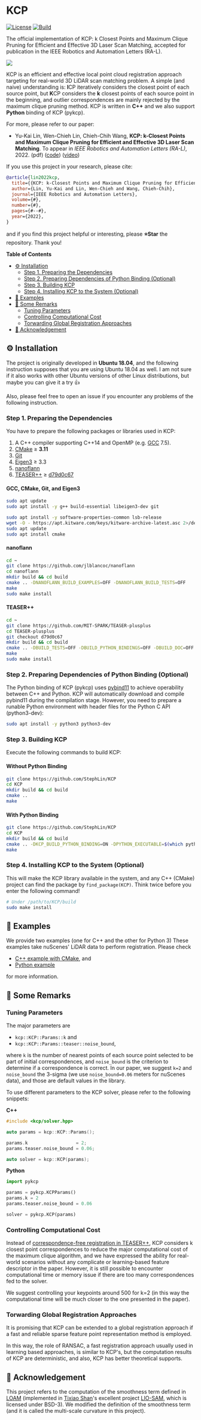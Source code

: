 # KCP

[![License](https://img.shields.io/badge/License-BSD_3--Clause-blue.svg?style=flat)](https://opensource.org/licenses/BSD-3-Clause)
[![Build](https://github.com/StephLin/KCP/actions/workflows/build-deploy.yml/badge.svg)](https://StephLin.github.io/KCP)

The official implementation of KCP: k Closest Points and Maximum Clique Pruning
for Efficient and Effective 3D Laser Scan Matching, accepted for publication in
the IEEE Robotics and Automation Letters (RA-L).

![](docs/images/snapshot.gif)

KCP is an efficient and effective local point cloud registration approach
targeting for real-world 3D LiDAR scan matching problem. A simple (and naive)
understanding is: **I**CP iteratively considers the closest point of each source
point, but **K**CP considers the **k** closest points of each source point in
the beginning, and outlier correspondences are mainly rejected by the maximum
clique pruning method. KCP is written in **C++** and we also support **Python**
binding of KCP (pykcp).

For more, please refer to our paper:

- Yu-Kai Lin, Wen-Chieh Lin, Chieh-Chih Wang, **KCP: k-Closest Points and Maximum Clique Pruning for Efficient and Effective 3D Laser Scan Matching**. To appear in _IEEE Robotics and Automation Letters (RA-L)_, 2022. (pdf) ([code](https://github.com/StephLin/KCP)) ([video](https://youtu.be/ZaDLEOz_yYc))

If you use this project in your research, please cite:

```bibtex
@article{lin2022kcp,
  title={{KCP: k-Closest Points and Maximum Clique Pruning for Efficient and Effective 3D Laser Scan Matching}},
  author={Lin, Yu-Kai and Lin, Wen-Chieh and Wang, Chieh-Chih},
  journal={IEEE Robotics and Automation Letters},
  volume={#},
  number={#},
  pages={#--#},
  year={2022},
}
```

and if you find this project helpful or interesting, please **:star:Star** the
repository. Thank you!

**Table of Contents**

- [:gear: Installation](#gear-installation)
  - [Step 1. Preparing the Dependencies](#step-1-preparing-the-dependencies)
  - [Step 2. Preparing Dependencies of Python Binding (Optional)](#step-2-preparing-dependencies-of-python-binding-optional)
  - [Step 3. Building KCP](#step-3-building-kcp)
  - [Step 4. Installing KCP to the System (Optional)](#step-4-installing-kcp-to-the-system-optional)
- [:seedling: Examples](#seedling-examples)
- [:memo: Some Remarks](#memo-some-remarks)
  - [Tuning Parameters](#tuning-parameters)
  - [Controlling Computational Cost](#controlling-computational-cost)
  - [Torwarding Global Registration Approaches](#torwarding-global-registration-approaches)
- [:gift: Acknowledgement](#gift-acknowledgement)

## :gear: Installation

The project is originally developed in **Ubuntu 18.04**, and the following
instruction supposes that you are using Ubuntu 18.04 as well. I am not sure if
it also works with other Ubuntu versions of other Linux distributions, but maybe
you can give it a try :+1:

Also, please feel free to open an issue if you encounter any problems of the
following instruction.

### Step 1. Preparing the Dependencies

You have to prepare the following packages or libraries used in KCP:

1. A C++ compiler supporting C++14 and OpenMP (e.g. [GCC](https://gcc.gnu.org/) 7.5).
2. [CMake](https://cmake.org/) &#x2265; **3.11**
3. [Git](https://git-scm.com/)
4. [Eigen3](https://eigen.tuxfamily.org/index.php?title=Main_Page) &#x2265; 3.3
5. [nanoflann](https://github.com/jlblancoc/nanoflann)
6. [TEASER++](https://github.com/MIT-SPARK/TEASER-plusplus) &#x2265; [d79d0c67](https://github.com/MIT-SPARK/TEASER-plusplus/tree/d79d0c67)

#### GCC, CMake, Git, and Eigen3

```bash
sudo apt update
sudo apt install -y g++ build-essential libeigen3-dev git

sudo apt install -y software-properties-common lsb-release
wget -O - https://apt.kitware.com/keys/kitware-archive-latest.asc 2>/dev/null | gpg --dearmor - | sudo tee /etc/apt/trusted.gpg.d/kitware.gpg >/dev/null
sudo apt update
sudo apt install cmake
```

#### nanoflann

```bash
cd ~
git clone https://github.com/jlblancoc/nanoflann
cd nanoflann
mkdir build && cd build
cmake .. -DNANOFLANN_BUILD_EXAMPLES=OFF -DNANOFLANN_BUILD_TESTS=OFF
make
sudo make install
```

#### TEASER++

```bash
cd ~
git clone https://github.com/MIT-SPARK/TEASER-plusplus
cd TEASER-plusplus
git checkout d79d0c67
mkdir build && cd build
cmake .. -DBUILD_TESTS=OFF -DBUILD_PYTHON_BINDINGS=OFF -DBUILD_DOC=OFF
make
sudo make install
```

### Step 2. Preparing Dependencies of Python Binding (Optional)

The Python binding of KCP (pykcp) uses
[pybind11](https://github.com/pybind/pybind11) to achieve operability between
C++ and Python. KCP will automatically download and compile pybind11 during the
compilation stage. However, you need to prepare a runable Python environment
with header files for the Python C API (python3-dev):

```bash
sudo apt install -y python3 python3-dev
```

### Step 3. Building KCP

Execute the following commands to build KCP:

#### Without Python Binding

```bash
git clone https://github.com/StephLin/KCP
cd KCP
mkdir build && cd build
cmake ..
make
```

#### With Python Binding

```bash
git clone https://github.com/StephLin/KCP
cd KCP
mkdir build && cd build
cmake .. -DKCP_BUILD_PYTHON_BINDING=ON -DPYTHON_EXECUTABLE=$(which python3)
make
```

### Step 4. Installing KCP to the System (Optional)

This will make the KCP library available in the system, and any C++ (CMake)
project can find the package by `find_package(KCP)`. Think twice before you
enter the following command!

```bash
# Under /path/to/KCP/build
sudo make install
```

## :seedling: Examples

We provide two examples (one for C++ and the other for Python 3) These examples
take nuScenes' LiDAR data to perform registration. Please check

- [C++ example with CMake](examples/cpp), and
- [Python example](examples/python)

for more information.

## :memo: Some Remarks

### Tuning Parameters

The major parameters are

- `kcp::KCP::Params::k` and
- `kcp::KCP::Params::teaser::noise_bound`,

where `k` is the number of nearest points of each source point selected to be
part of initial correspondences, and `noise_bound` is the criterion to determine
if a correspondence is correct. In our paper, we suggest `k=2` and `noise_bound`
the 3-sigma (we use `noise_bound=0.06` meters for nuScenes data), and those are
default values in the library.

To use different parameters to the KCP solver, please refer to the following
snippets:

**C++**

```cpp
#include <kcp/solver.hpp>

auto params = kcp::KCP::Params();

params.k                  = 2;
params.teaser.noise_bound = 0.06;

auto solver = kcp::KCP(params);
```

**Python**

```python
import pykcp

params = pykcp.KCPParams()
params.k = 2
params.teaser.noise_bound = 0.06

solver = pykcp.KCP(params)
```

### Controlling Computational Cost

Instead of
[correspondence-free registration in TEASER++](https://github.com/MIT-SPARK/TEASER-plusplus/issues/120),
KCP considers k closest point correspondences to reduce the major computational
cost of the maximum clique algorithm, and we have expressed the ability for
real-world scenarios without any complicate or learning-based feature descriptor
in the paper. However, it is still possible to encounter computational time or
memory issue if there are too many correspondences fed to the solver.

We suggest controlling your keypoints around 500 for k=2 (in this way the
computational time will be much closer to the one presented in the paper).

### Torwarding Global Registration Approaches

It is promising that KCP can be extended to a global registration approach if a
fast and reliable sparse feature point representation method is employed.

In this way, the role of RANSAC, a fast registration approach usually used in
learning based approaches, is similar to KCP's, but the computation results of
KCP are deterministic, and also, KCP has better theoretical supports.

## :gift: Acknowledgement

This project refers to the computation of the smoothness term defined in
[LOAM](https://www.ri.cmu.edu/pub_files/2014/7/Ji_LidarMapping_RSS2014_v8.pdf)
(implemented in [Tixiao Shan](https://github.com/TixiaoShan)'s excellent project
[LIO-SAM](https://github.com/TixiaoShan/LIO-SAM), which is licensed under
BSD-3). We modified the definition of the smoothness term (and it is called the
multi-scale curvature in this project).
